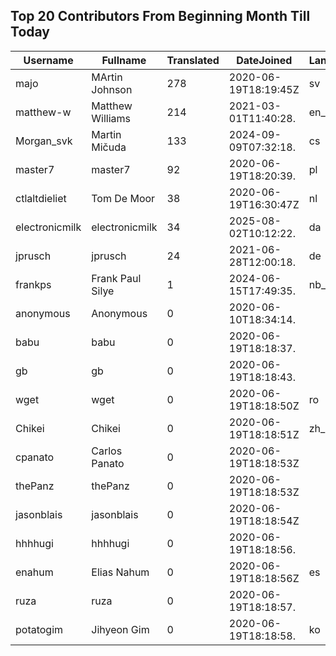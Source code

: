 ## Top 20 Contributors From Beginning Month Till Today ##
|Username|Fullname|Translated|DateJoined|Language|
|--------|--------|----------|----------|-------|
|majo|MArtin Johnson|278|2020-06-19T18:19:45Z|sv|
|matthew-w|Matthew Williams|214|2021-03-01T11:40:28.|en_AU|
|Morgan_svk|Martin Mičuda|133|2024-09-09T07:32:18.|cs|
|master7|master7|92|2020-06-19T18:20:39.|pl|
|ctlaltdieliet|Tom De Moor|38|2020-06-19T16:30:47Z|nl|
|electronicmilk|electronicmilk|34|2025-08-02T10:12:22.|da|
|jprusch|jprusch|24|2021-06-28T12:00:18.|de|
|frankps|Frank Paul Silye|1|2024-06-15T17:49:35.|nb_NO|
|anonymous|Anonymous|0|2020-06-10T18:34:14.||
|babu|babu|0|2020-06-19T18:18:37.||
|gb|gb|0|2020-06-19T18:18:43.||
|wget|wget|0|2020-06-19T18:18:50Z|ro|
|Chikei|Chikei|0|2020-06-19T18:18:51Z|zh_Hant|
|cpanato|Carlos Panato|0|2020-06-19T18:18:53Z||
|thePanz|thePanz|0|2020-06-19T18:18:53Z||
|jasonblais|jasonblais|0|2020-06-19T18:18:54Z||
|hhhhugi|hhhhugi|0|2020-06-19T18:18:56.||
|enahum|Elias  Nahum|0|2020-06-19T18:18:56Z|es|
|ruza|ruza|0|2020-06-19T18:18:57.||
|potatogim|Jihyeon Gim|0|2020-06-19T18:18:58.|ko|
